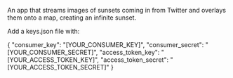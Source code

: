 An app that streams images of sunsets coming in from Twitter and overlays them onto a map, creating an infinite sunset.

Add a keys.json file with:

{
    "consumer_key": "[YOUR_CONSUMER_KEY]",
    "consumer_secret": "[YOUR_CONSUMER_SECRET]", 
    "access_token_key": "[YOUR_ACCESS_TOKEN_KEY]",
    "access_token_secret": "[YOUR_ACCESS_TOKEN_SECRET]"
}
